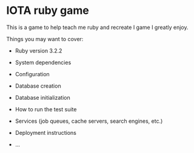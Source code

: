 # IOTA ruby game

This is a game to help teach me ruby and recreate I game I greatly enjoy.

Things you may want to cover:

- Ruby version 3.2.2

- System dependencies

- Configuration

- Database creation

- Database initialization

- How to run the test suite

- Services (job queues, cache servers, search engines, etc.)

- Deployment instructions

- ...
